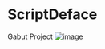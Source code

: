 # ScriptDeface
Gabut Project
![image](https://github.com/Mr-7Mind/ScriptDeface/assets/88535491/c6c7ca1f-8ec5-44a6-bea0-d6fabea98703)
